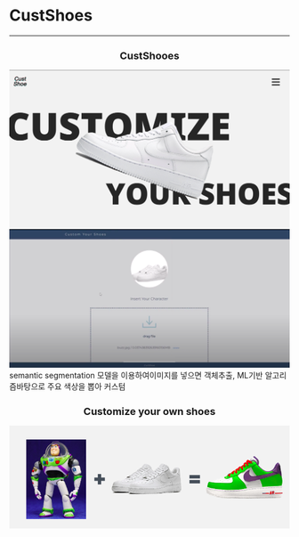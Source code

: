# CustShoes

---

<div align="center">
  <h2 style='font-weight: bold; font-size:18px;'>CustShooes</h2>
  <img src='img/1.png' width=900 />
   <img src='img/web.png' width=900 />
  </a>
  </div>
 semantic segmentation 모델을 이용하여이미지를 넣으면 객체추출, ML기반 알고리즘바탕으로 주요 색상을 뽑아 커스텀

<div align="center">
    <h2 style='font-weight: bold; font-size:18px;'>Customize your own shoes </h2>
    <img src='img/2.png'width=900 />
  </a>
</div>
<br/>



